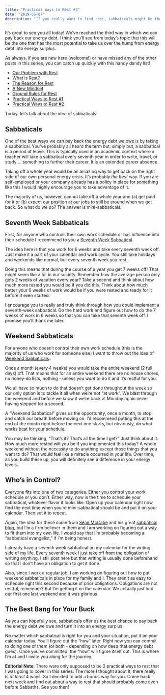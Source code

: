 ```yaml
---
title: "Practical Ways to Rest #3"
date: "2019-06-07"
description: "If you really want to find rest, sabbaticals might be the answer."
---
```


It’s great to see you all today! We’ve reached the third way in which we can pay back our energy debt. I think you’ll see from today’s topic that this will be the one that has the most potential to take us over the hump from energy debt into energy surplus.

As always, if you are new here (welcome!) or have missed any of the other posts in this series, you can catch up quickly with this handy dandy list!

- [Our Problem with Rest](https://www.richarddubay.com/2019/04/12/our-problem-with-rest/)
- [What is Rest?](https://www.richarddubay.com/2019/04/19/what-is-rest/)
- [The Reason for Rest](https://www.richarddubay.com/2019/05/03/the-reason-for-rest/)
- [A New Mindset](https://www.richarddubay.com/2019/05/10/a-new-mindset/)
- [Ground Rules for Rest](https://www.richarddubay.com/2019/05/17/ground-rules-for-rest/)
- [Practical Ways to Rest #1](https://www.richarddubay.com/2019/05/24/practical-ways-to-rest-1/)
- [Practical Ways to Rest #2](https://www.richarddubay.com/2019/05/31/practical-ways-to-rest-2/)

Today, let’s talk about the idea of sabbaticals.

## Sabbaticals

One of the best ways we can pay back the energy debt we owe is by taking a sabbatical. You’ve probably all heard the term but, simply put, a sabbatical is a period of leave. This is typically used in an academic context where a teacher will take a sabbatical every seventh year in order to write, travel, or study … something to further their career. It is an extended career absence.

Taking off a whole year would be an amazing way to get back on the right side of our own personal energy crisis. It’s probably _the best_ way. If you are self-employed or your company already has a policy in place for something like this I would highly encourage you to take advantage of it.

The majority of us, however, cannot take off a whole year and (a) get paid for it or (b) expect our position at our jobs to still be around when we get back. So what do we do? The answer is mini-sabbaticals.

## Seventh Week Sabbaticals

First, for anyone who controls their own work schedule or has influence into their schedule I recommend to you a [Seventh Week Sabbatical](https://sabbatical.blog/2018/08/origin-of-seventh-week-sabbaticals/).

The idea here is that you work for 6 weeks and take every seventh week off. Just make it a part of your calendar and work cycle. You still take holidays and weekends like normal, but every seventh week you rest.

Doing this means that during the course of a year you get 7 weeks off! That might seem like a lot in our society. Remember how the average person only gets 2 weeks of vacation every year? Take a second and think about how much more rested you would be if you did this. Think about how much better your 6 weeks of work would be if you were rested and ready for it before it even started.

I encourage you to really and truly think through how you could implement a seventh-week sabbatical. Do the hard work and figure out how to do the 7 weeks of work in 6 weeks so that you can take that seventh week off. I promise you’ll thank me later.

## Weekend Sabbaticals

For anyone who doesn’t control their own work schedule (this is the majority of us who work for someone else) I want to throw out the idea of [Weekend Sabbaticals](https://sabbatical.blog/2019/01/weekend-sabbatical/).

Once a month (every 4 weeks) you would take the entire weekend (2 full days) off. That means that for an entire weekend there are no house chores, no honey-do lists, nothing - unless you _want_ to do it and it’s restful for you.

We all have so much to do that doesn’t get done throughout the week so our only option is to tackle it all when we’re not “at work”. We blast through the weekend and before we know it we’re back at Monday again never having stopped for a second.

A “Weekend Sabbatical” gives us the opportunity, once a month, to stop and catch our breath before moving on. I’d recommend putting this at the end of the month right before the next one starts, but obviously, do what works best for your schedule.

You may be thinking, “That’s it? That’s all the time I get?” Just think about it. How much more rested will you be if you implemented this today? A whole weekend without the necessity to do anything except those things that you want to do? That would feel like a miracle occurred in your life. Over time, as you build these up, you will definitely see a difference in your energy levels.

## Who’s in Control?

Everyone fits into one of two categories. Either you control your work schedule or you don’t. Either way, now is the time to schedule your sabbatical, whatever flavor it looks like. Open up your calendar right now, find the next time when you’re mini-sabbatical should be and put it on your calendar. Then set it to repeat.

Again, the idea for these come from [Sean McCabe](https://seanwes.com/) and his great [sabbatical blog](https://sabbatical.blog/), but I’m a firm believer in them and I am working on figuring out a way to fit them into my own life. I would say that I’m probably becoming a “sabbatical evangelist,” if I’m being honest.

I already have a seventh week sabbatical on my calendar for the writing side of my life. Every seventh week I just take off from the obligation of writing anything. I still post here but that writing is usually done beforehand so that I don’t have an obligation to get it done.

Also, since I work a regular job, I am working on figuring out how to put weekend sabbaticals in place for my family and I. They aren't as easy to schedule right this second because of prior obligations. Obligations are not restful, remember? But I’m getting it on the calendar. We actually just had our first one last weekend and it was glorious.

## The Best Bang for Your Buck

As you can hopefully see, sabbaticals offer us the best chance to pay back the energy debt we owe and turn it into an energy surplus.

No matter which sabbatical is right for you and your situation, put it on your calendar today. You’ll figure out the “how” later. Right now you can commit to doing one of them (or both - depending on how deep that energy debt goes). Once you’ve committed, the “how” will figure itself out. This is where I’m at and I invite you along for the journey.

**Editorial Note**: There were only supposed to be 3 practical ways to rest that I was going to cover in this series. The more I thought about it, there really is _at least_ 4 ways. So I decided to add a bonus way for you. Come back next week and find out about a way to rest that should probably come even before Sabbaths. See you then!
